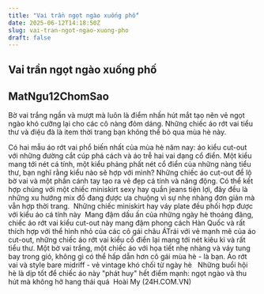 ```yaml
---
title: "Vai trần ngọt ngào xuống phố"
date: 2025-06-12T14:18:50Z
slug: vai-tran-ngot-ngao-xuong-pho
draft: false
---
```


## Vai trần ngọt ngào xuống phố

## MatNgu12ChomSao

Bờ vai trắng ngần và mượt mà luôn là điểm nhấn hút mắt tạo nên vẻ ngọt ngào khó cưỡng lại cho các cô nàng đỏm dáng. Những chiếc áo rớt vai tiểu thư và điệu đà là item thời trang bạn không thể bỏ qua mùa hè này.
 
Có hai mẫu áo rớt vai phổ biến nhất của mùa hè năm nay: áo kiểu cut-out với những đường cắt cúp phá cách và áo trễ hai vai dạng cổ điển. Một kiểu mang tới nét cá tính, một kiểu phảng phất nét cổ điển của những nàng tiểu thư, bạn nghĩ rằng kiểu nào sẽ hợp với mình?
Những chiếc áo cut-out để lộ bờ vai và một phần cánh tay tạo ra vẻ đẹp cá tính và năng động. Có thể kết hợp chúng với một chiếc miniskirt sexy hay quần jeans tiện lợi, đây đều là những xu hướng mix đồ đang được ưa chuộng vì sự nhẹ nhàng đơn giản mà vẫn hợp thời trang.
 ​ ​Những chiếc miniskirt hay váy plate đều phối hợp được với kiểu áo cá tính này​ ​ ​Mang đậm dấu ấn của những ngày hè thoáng đãng, chiếc áo rớt vai kiểu cut-out này mang đậm phong cách Hàn Quốc và rất thích hợp với thể hình nhỏ của các cô gái châu Á​Trái với vẻ mạnh mẽ của áo cut-out, những chiếc áo rớt vai kiểu cổ điển lại mang tới nét kiêu kì và rất tiểu thư. Một bờ vai trắng, một chiếc áo với họa tiết nhẹ nhàng và váy tung bay trong gió, không gì có thể hấp dẫn hơn cô gái mùa hè - là bạn.​ ​Áo rớt vai và style bare midriff - vẻ vintage khó chối từ ngày hè​  ​ ​ ​Những buổi hội hè là dịp tốt để chiếc áo này "phát huy" hết điểm mạnh: ngọt ngào và thu hút mà không hở hang thái quá​ ​
Hoài My (24H.COM.VN)​